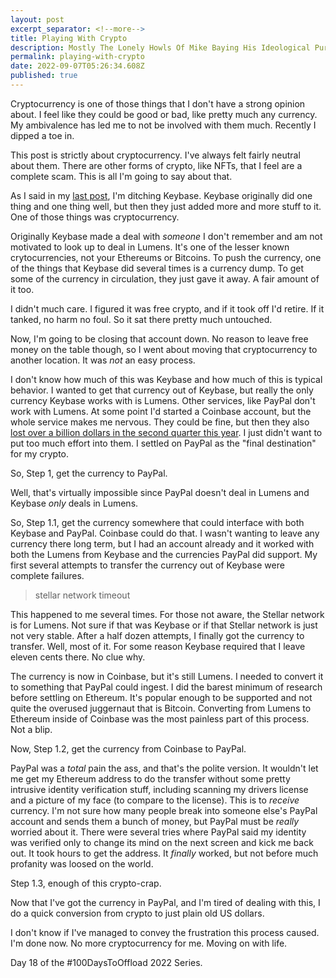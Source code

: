 ```yaml
---
layout: post
excerpt_separator: <!--more-->
title: Playing With Crypto
description: Mostly The Lonely Howls Of Mike Baying His Ideological Purity At The Moon
permalink: playing-with-crypto
date: 2022-09-07T05:26:34.608Z
published: true
---
```


Cryptocurrency is one of those things that I don't have a strong opinion about. I feel like they could be good or bad, like pretty much any currency. My ambivalence has led me to not be involved with them much. Recently I dipped a toe in.

<!--more-->

This post is strictly about cryptocurrency. I've always felt fairly neutral about them. There are other forms of crypto, like NFTs, that I feel are a complete scam. This is all I'm going to say about that.

As I said in my [last post](https://mikestone.me/updating-my-pgp-key), I'm ditching Keybase. Keybase originally did one thing and one thing well, but then they just added more and more stuff to it. One of those things was cryptocurrency.

Originally Keybase made a deal with _someone_ I don't remember and am not motivated to look up to deal in Lumens. It's one of the lesser known crytocurrencies, not your Ethereums or Bitcoins. To push the currency, one of the things that Keybase did several times is a currency dump. To get some of the currency in circulation, they just gave it away. A fair amount of it too.

I didn't much care. I figured it was free crypto, and if it took off I'd retire. If it tanked, no harm no foul. So it sat there pretty much untouched.

Now, I'm going to be closing that account down. No reason to leave free money on the table though, so I went about moving that cryptocurrency to another location. It was _not_ an easy process.

I don't know how much of this was Keybase and how much of this is typical behavior. I wanted to get that currency out of Keybase, but really the only currency Keybase works with is Lumens. Other services, like PayPal don't work with Lumens. At some point I'd started a Coinbase account, but the whole service makes me nervous. They could be fine, but then they also [lost over a billion dollars in the second quarter this year](https://www.financemagnates.com/cryptocurrency/coinbase-posted-over-1-billion-losses-in-q2-2022/). I just didn't want to put too much effort into them. I settled on PayPal as the "final destination" for my crypto.

So, Step 1, get the currency to PayPal.

Well, that's virtually impossible since PayPal doesn't deal in Lumens and Keybase _only_ deals in Lumens.

So, Step 1.1, get the currency somewhere that could interface with both Keybase and PayPal. Coinbase could do that. I wasn't wanting to leave any currency there long term, but I had an account already and it worked with both the Lumens from Keybase and the currencies PayPal did support. My first several attempts to transfer the currency out of Keybase were complete failures.

> stellar network timeout

This happened to me several times. For those not aware, the Stellar network is for Lumens. Not sure if that was Keybase or if that Stellar network is just not very stable. After a half dozen attempts, I finally got the currency to transfer. Well, most of it. For some reason Keybase required that I leave eleven cents there. No clue why.

The currency is now in Coinbase, but it's still Lumens. I needed to convert it to something that PayPal could ingest. I did the barest minimum of research before settling on Ethereum. It's popular enough to be supported and not quite the overused juggernaut that is Bitcoin. Converting from Lumens to Ethereum inside of Coinbase was the most painless part of this process. Not a blip.

Now, Step 1.2, get the currency from Coinbase to PayPal.

PayPal was a _total_ pain the ass, and that's the polite version. It wouldn't let me get my Ethereum address to do the transfer without some pretty intrusive identity verification stuff, including scanning my drivers license and a picture of my face (to compare to the license). This is to _receive_ currency. I'm not sure how many people break into someone else's PayPal account and sends them a bunch of money, but PayPal must be _really_ worried about it. There were several tries where PayPal said my identity was verified only to change its mind on the next screen and kick me back out. It took hours to get the address. It _finally_ worked, but not before much profanity was loosed on the world.

Step 1.3, enough of this crypto-crap.

Now that I've got the currency in PayPal, and I'm tired of dealing with this, I do a quick conversion from crypto to just plain old US dollars.

I don't know if I've managed to convey the frustration this process caused. I'm done now. No more cryptocurrency for me. Moving on with life. 

Day 18 of the #100DaysToOffload 2022 Series.
